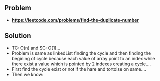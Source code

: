 ## Problem

- **https://leetcode.com/problems/find-the-duplicate-number**

## Solution

- TC: O(n) and SC: O(1)...
- Problem is same as linkedList finding the cycle and then finding the begining of cycle because each value of array point to an index while there exist a value which is pointed by 2 indexes creating a cycle....
- First find the cycle exist or not if the hare and tortoise on same....
- Then we know:
